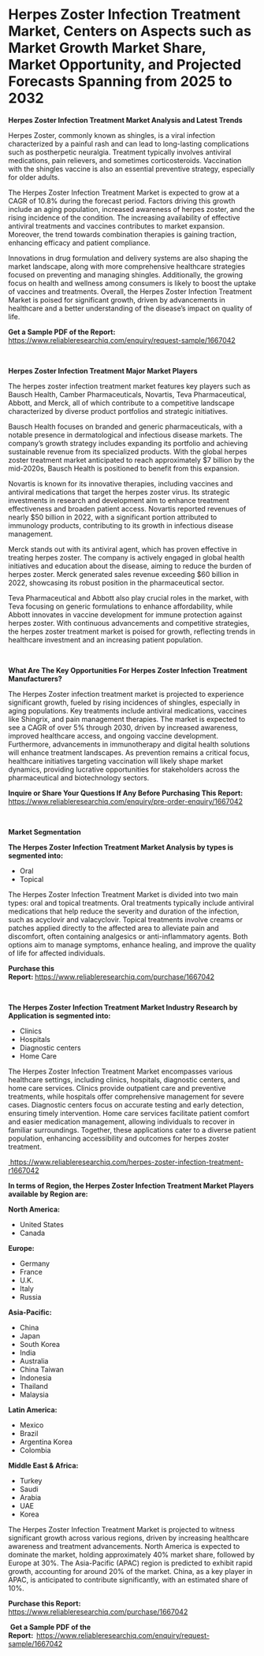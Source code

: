 <p><h1>Herpes Zoster Infection Treatment Market, Centers on Aspects such as Market Growth Market Share, Market Opportunity, and Projected Forecasts Spanning from 2025 to 2032</h1></p><p><strong>Herpes Zoster Infection Treatment Market Analysis and Latest Trends</strong></p>
<p><p>Herpes Zoster, commonly known as shingles, is a viral infection characterized by a painful rash and can lead to long-lasting complications such as postherpetic neuralgia. Treatment typically involves antiviral medications, pain relievers, and sometimes corticosteroids. Vaccination with the shingles vaccine is also an essential preventive strategy, especially for older adults.</p><p>The Herpes Zoster Infection Treatment Market is expected to grow at a CAGR of 10.8% during the forecast period. Factors driving this growth include an aging population, increased awareness of herpes zoster, and the rising incidence of the condition. The increasing availability of effective antiviral treatments and vaccines contributes to market expansion. Moreover, the trend towards combination therapies is gaining traction, enhancing efficacy and patient compliance.</p><p>Innovations in drug formulation and delivery systems are also shaping the market landscape, along with more comprehensive healthcare strategies focused on preventing and managing shingles. Additionally, the growing focus on health and wellness among consumers is likely to boost the uptake of vaccines and treatments. Overall, the Herpes Zoster Infection Treatment Market is poised for significant growth, driven by advancements in healthcare and a better understanding of the disease’s impact on quality of life.</p></p>
<p><strong>Get a Sample PDF of the Report:&nbsp;</strong> <a href="https://www.reliableresearchiq.com/enquiry/request-sample/1667042?utm_campaign=2876&utm_medium=2&utm_source=Github&utm_content=ia&utm_term=17042025&utm_id=herpes-zoster-infection-treatment">https://www.reliableresearchiq.com/enquiry/request-sample/1667042</a></p>
<p>&nbsp;</p>
<p><strong>Herpes Zoster Infection Treatment Major Market Players</strong></p>
<p><p>The herpes zoster infection treatment market features key players such as Bausch Health, Camber Pharmaceuticals, Novartis, Teva Pharmaceutical, Abbott, and Merck, all of which contribute to a competitive landscape characterized by diverse product portfolios and strategic initiatives.</p><p>Bausch Health focuses on branded and generic pharmaceuticals, with a notable presence in dermatological and infectious disease markets. The company’s growth strategy includes expanding its portfolio and achieving sustainable revenue from its specialized products. With the global herpes zoster treatment market anticipated to reach approximately $7 billion by the mid-2020s, Bausch Health is positioned to benefit from this expansion.</p><p>Novartis is known for its innovative therapies, including vaccines and antiviral medications that target the herpes zoster virus. Its strategic investments in research and development aim to enhance treatment effectiveness and broaden patient access. Novartis reported revenues of nearly $50 billion in 2022, with a significant portion attributed to immunology products, contributing to its growth in infectious disease management.</p><p>Merck stands out with its antiviral agent, which has proven effective in treating herpes zoster. The company is actively engaged in global health initiatives and education about the disease, aiming to reduce the burden of herpes zoster. Merck generated sales revenue exceeding $60 billion in 2022, showcasing its robust position in the pharmaceutical sector.</p><p>Teva Pharmaceutical and Abbott also play crucial roles in the market, with Teva focusing on generic formulations to enhance affordability, while Abbott innovates in vaccine development for immune protection against herpes zoster. With continuous advancements and competitive strategies, the herpes zoster treatment market is poised for growth, reflecting trends in healthcare investment and an increasing patient population.</p></p>
<p>&nbsp;</p>
<p><strong>What Are The Key Opportunities For Herpes Zoster Infection Treatment Manufacturers?</strong></p>
<p><p>The Herpes Zoster infection treatment market is projected to experience significant growth, fueled by rising incidences of shingles, especially in aging populations. Key treatments include antiviral medications, vaccines like Shingrix, and pain management therapies. The market is expected to see a CAGR of over 5% through 2030, driven by increased awareness, improved healthcare access, and ongoing vaccine development. Furthermore, advancements in immunotherapy and digital health solutions will enhance treatment landscapes. As prevention remains a critical focus, healthcare initiatives targeting vaccination will likely shape market dynamics, providing lucrative opportunities for stakeholders across the pharmaceutical and biotechnology sectors.</p></p>
<p><strong>Inquire or Share Your Questions If Any Before Purchasing This Report:</strong> <a href="https://www.reliableresearchiq.com/enquiry/pre-order-enquiry/1667042?utm_campaign=2876&utm_medium=2&utm_source=Github&utm_content=ia&utm_term=17042025&utm_id=herpes-zoster-infection-treatment">https://www.reliableresearchiq.com/enquiry/pre-order-enquiry/1667042</a></p>
<p>&nbsp;</p>
<p><strong>Market Segmentation</strong></p>
<p><strong>The Herpes Zoster Infection Treatment Market Analysis by types is segmented into:</strong></p>
<p><ul><li>Oral</li><li>Topical</li></ul></p>
<p><p>The Herpes Zoster Infection Treatment Market is divided into two main types: oral and topical treatments. Oral treatments typically include antiviral medications that help reduce the severity and duration of the infection, such as acyclovir and valacyclovir. Topical treatments involve creams or patches applied directly to the affected area to alleviate pain and discomfort, often containing analgesics or anti-inflammatory agents. Both options aim to manage symptoms, enhance healing, and improve the quality of life for affected individuals.</p></p>
<p><strong>Purchase this Report:&nbsp;</strong><a href="https://www.reliableresearchiq.com/purchase/1667042?utm_campaign=2876&utm_medium=2&utm_source=Github&utm_content=ia&utm_term=17042025&utm_id=herpes-zoster-infection-treatment">https://www.reliableresearchiq.com/purchase/1667042</a></p>
<p>&nbsp;</p>
<p><strong>The Herpes Zoster Infection Treatment Market Industry Research by Application is segmented into:</strong></p>
<p><ul><li>Clinics</li><li>Hospitals</li><li>Diagnostic centers</li><li>Home Care</li></ul></p>
<p><p>The Herpes Zoster Infection Treatment Market encompasses various healthcare settings, including clinics, hospitals, diagnostic centers, and home care services. Clinics provide outpatient care and preventive treatments, while hospitals offer comprehensive management for severe cases. Diagnostic centers focus on accurate testing and early detection, ensuring timely intervention. Home care services facilitate patient comfort and easier medication management, allowing individuals to recover in familiar surroundings. Together, these applications cater to a diverse patient population, enhancing accessibility and outcomes for herpes zoster treatment.</p></p>
<p><a href="https://www.reliableresearchiq.com/herpes-zoster-infection-treatment-r1667042?utm_campaign=2876&utm_medium=2&utm_source=Github&utm_content=ia&utm_term=17042025&utm_id=herpes-zoster-infection-treatment">&nbsp;https://www.reliableresearchiq.com/herpes-zoster-infection-treatment-r1667042</a></p>
<p><strong>In terms of Region, the Herpes Zoster Infection Treatment Market Players available by Region are:</strong></p>
<p>
    <p> <strong> North America: </strong>
        <ul>
            <li>United States</li>
            <li>Canada</li>
        </ul>
        </p> 
    <p> <strong> Europe: </strong>
        <ul>
            <li>Germany</li>
            <li>France</li>
            <li>U.K.</li>
            <li>Italy</li>
            <li>Russia</li>
        </ul>
        </p> 
    <p> <strong> Asia-Pacific: </strong>
        <ul>
            <li>China</li>
            <li>Japan</li>
            <li>South Korea</li>
            <li>India</li>
            <li>Australia</li>
            <li>China Taiwan</li>
            <li>Indonesia</li>
            <li>Thailand</li>
            <li>Malaysia</li>
        </ul>
        </p> 
    <p> <strong> Latin America: </strong>
        <ul>
            <li>Mexico</li>
            <li>Brazil</li>
            <li>Argentina Korea</li>
            <li>Colombia</li>
        </ul>
        </p> 
    <p> <strong> Middle East & Africa: </strong>
        <ul>
            <li>Turkey</li>
            <li>Saudi</li>
            <li>Arabia</li>
            <li>UAE</li>
            <li>Korea</li>
        </ul>
    </p>
    </p>
<p><p>The Herpes Zoster Infection Treatment Market is projected to witness significant growth across various regions, driven by increasing healthcare awareness and treatment advancements. North America is expected to dominate the market, holding approximately 40% market share, followed by Europe at 30%. The Asia-Pacific (APAC) region is predicted to exhibit rapid growth, accounting for around 20% of the market. China, as a key player in APAC, is anticipated to contribute significantly, with an estimated share of 10%.</p></p>
<p><strong>Purchase this Report: </strong><a href="https://www.reliableresearchiq.com/purchase/1667042?utm_campaign=2876&utm_medium=2&utm_source=Github&utm_content=ia&utm_term=17042025&utm_id=herpes-zoster-infection-treatment">https://www.reliableresearchiq.com/purchase/1667042</a></p>
<p>&nbsp;<strong>Get a Sample PDF of the Report:&nbsp;&nbsp;</strong><a href="https://www.reliableresearchiq.com/enquiry/request-sample/1667042?utm_campaign=2876&utm_medium=2&utm_source=Github&utm_content=ia&utm_term=17042025&utm_id=herpes-zoster-infection-treatment">https://www.reliableresearchiq.com/enquiry/request-sample/1667042</a></p>
<p><strong></strong></p>
<p><p></p><p></p><p></p></p>